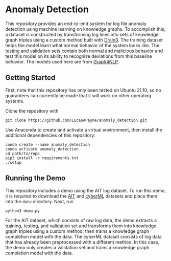 # Anomaly Detection
This repository provides an end-to-end system for log file anomaly detection using machine learning on knowledge graphs. To accomplish this, a dataset is constructed by transforming log lines into sets of knowledge graph triples using a custom method built with [Drain3](https://github.com/logpai/Drain3). The training dataset helps the model learn what normal behavior of the system looks like. The testing and validation sets contain both normal and malicious behavior and test this model on its ability to recognize deviations from this baseline behavior. The models used here are from [Graph4NLP](https://github.com/graph4ai/graph4nlp_demo).

## Getting Started
First, note that this repository has only been tested on Ubuntu 21.10, so no guarantees can currently be made that it will work on other operating systems.

Clone the repository with

    git clone https://github.com/LucasAPayne/anomaly_detection.git

Use Anaconda to create and activate a virtual environment, then install the additional dependencies of this repository:

    conda create --name anomaly_detection
    conda activate anomaly_detection
    cd path/to/repo
    pip3 install -r requirements.txt
    ./setup

## Running the Demo
This repository includes a demo using the AIT log dataset. To run this demo, it is required to download the [AIT](https://zenodo.org/record/4264796) and [cyberML](https://github.com/dodo47/cyberML/tree/main/data) datasets and place them into the `data` directory. Next, run

    python3 demo.py

For the AIT dataset, which consists of raw log data, the demo extracts a training, testing, and validation set and transforms them into knowledge graph triples using a custom method, then trains a knowledge graph completion model with the data. The cyberML dataset consists of log data that has already been preprocessed with a different method. In this case, the demo only creates a validation set and trains a knowledge graph completion model with the data.
